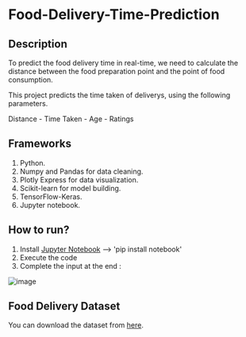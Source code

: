 # Food-Delivery-Time-Prediction

## Description

To predict the food delivery time in real-time, we need to calculate the distance between the food preparation point and the point of food consumption.

This project predicts the time taken of deliverys, using the following parameters.

Distance - Time Taken - Age - Ratings


## Frameworks
1. Python.
2. Numpy and Pandas for data cleaning.
3. Plotly Express for data visualization.
4. Scikit-learn for model building.
5. TensorFlow-Keras.
6. Jupyter notebook.

## How to run?

1. Install [Jupyter Notebook](https://jupyter.org/install) --> 'pip install notebook'
2. Execute the code
3. Complete the input at the end :

![image](https://user-images.githubusercontent.com/69000194/225796401-765d8556-66c9-4137-9eff-f93e2af40de1.png)

## Food Delivery Dataset

You can download the dataset from [here](https://www.kaggle.com/datasets/gauravmalik26/food-delivery-dataset?select=train.csv).
